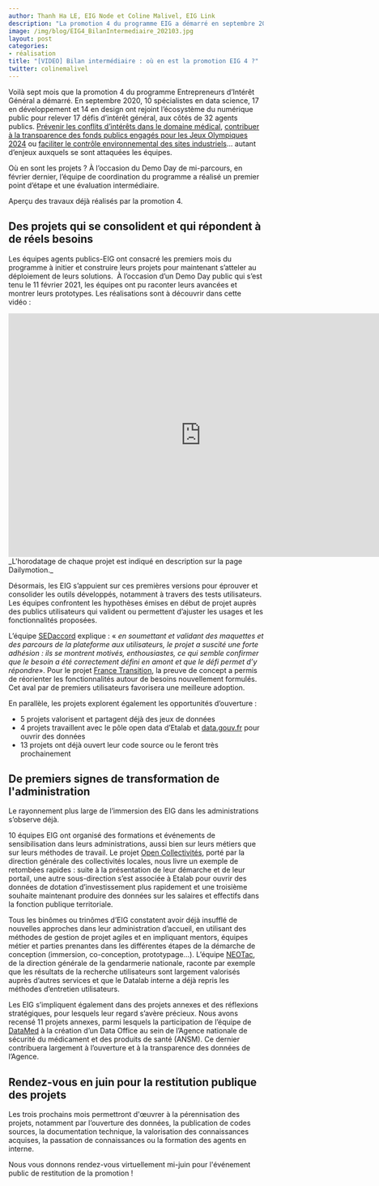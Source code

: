 ```yaml
---
author: Thanh Ha LE, EIG Node et Coline Malivel, EIG Link
description: "La promotion 4 du programme EIG a démarré en septembre 2020. Sept mois après, où en sont les 17 équipes dans leurs défis et leurs démarches d'acculturation ? Premier point d'étape dans cet article, qui contient notamment la vidéo du Demo Day de mi-parcours où les EIG ont pitché leurs projets en 3 minutes."
image: /img/blog/EIG4_BilanIntermediaire_202103.jpg
layout: post
categories:
- réalisation
title: "[VIDEO] Bilan intermédiaire : où en est la promotion EIG 4 ?"
twitter: colinemalivel
---
```


Voilà sept mois que la promotion 4 du programme Entrepreneurs d’Intérêt Général a démarré. En septembre 2020, 10 spécialistes en data science, 17 en développement et 14 en design ont rejoint l’écosystème du numérique public pour relever 17 défis d’intérêt général, aux côtés de 32 agents publics. [Prévenir les conflits d’intérêts dans le domaine médical](https://entrepreneur-interet-general.etalab.gouv.fr/defis/2020/adex.html), [contribuer à la transparence des fonds publics engagés pour les Jeux Olympiques 2024](https://entrepreneur-interet-general.etalab.gouv.fr/defis/2020/datalympics.html) ou [faciliter le contrôle environnemental des sites industriels](https://entrepreneur-interet-general.etalab.gouv.fr/defis/2020/envinorma.html)... autant d’enjeux auxquels se sont attaquées les équipes.

Où en sont les projets ? À l’occasion du Demo Day de mi-parcours, en février dernier, l’équipe de coordination du programme a réalisé un premier point d’étape et une évaluation intermédiaire.

Aperçu des travaux déjà réalisés par la promotion 4. 

## **Des projets qui se consolident et qui répondent à de réels besoins**

Les équipes agents publics-EIG ont consacré les premiers mois du programme à initier et construire leurs projets pour maintenant s’atteler au déploiement de leurs solutions.  À l’occasion d’un Demo Day public qui s’est tenu le 11 février 2021, les équipes ont pu raconter leurs avancées et montrer leurs prototypes. Les réalisations sont à découvrir dans cette vidéo :

<iframe frameborder="0" width="760" height="480" src="https://www.dailymotion.com/embed/video/x7zgtds" allowfullscreen allow="autoplay"></iframe>
_L'horodatage de chaque projet est indiqué en description sur la page Dailymotion._

Désormais, les EIG s’appuient sur ces premières versions pour éprouver et consolider les outils développés, notamment à travers des tests utilisateurs. Les équipes confrontent les hypothèses émises en début de projet auprès des publics utilisateurs qui valident ou permettent d’ajuster les usages et les fonctionnalités proposées.

L’équipe [SEDaccord](https://entrepreneur-interet-general.etalab.gouv.fr/defis/2020/sedaccord.html) explique : « _en soumettant et validant des maquettes et des parcours de la plateforme aux utilisateurs, le projet a suscité une forte adhésion : ils se montrent motivés, enthousiastes, ce qui semble confirmer que le besoin a été correctement défini en amont et que le défi permet d’y répondre_». Pour le projet [France Transition](https://entrepreneur-interet-general.etalab.gouv.fr/defis/2020/france-transition.html), la preuve de concept a permis de réorienter les fonctionnalités autour de besoins nouvellement formulés. Cet aval par de premiers utilisateurs favorisera une meilleure adoption.

En parallèle, les projets explorent également les opportunités d’ouverture :
* 5 projets valorisent et partagent déjà des jeux de données
* 4 projets travaillent avec le pôle open data d’Etalab et [data.gouv.fr](https://www.data.gouv.fr/fr/) pour ouvrir des données
* 13 projets ont déjà ouvert leur code source ou le feront très prochainement

## **De premiers signes de transformation de l'administration**

Le rayonnement plus large de l’immersion des EIG dans les administrations s’observe déjà.

10 équipes EIG ont organisé des formations et événements de sensibilisation dans leurs administrations, aussi bien sur leurs métiers que sur leurs méthodes de travail. Le projet [Open Collectivités](https://entrepreneur-interet-general.etalab.gouv.fr/defis/2020/open-collectivites.html), porté par la direction générale des collectivités locales, nous livre un exemple de retombées rapides : suite à la présentation de leur démarche et de leur portail, une autre sous-direction s’est associée à Etalab pour ouvrir des données de dotation d’investissement plus rapidement et une troisième souhaite maintenant produire des données sur les salaires et effectifs dans la fonction publique territoriale.

Tous les binômes ou trinômes d’EIG constatent avoir déjà insufflé de nouvelles approches dans leur administration d’accueil, en utilisant des méthodes de gestion de projet agiles et en impliquant mentors, équipes métier et parties prenantes dans les différentes étapes de la démarche de conception (immersion, co-conception, prototypage…). L’équipe [NEOTac](https://entrepreneur-interet-general.etalab.gouv.fr/defis/2020/neotac.html), de la direction générale de la gendarmerie nationale, raconte par exemple que les résultats de la recherche utilisateurs sont largement valorisés auprès d’autres services et que le Datalab interne a déjà repris les méthodes d’entretien utilisateurs.

Les EIG s’impliquent également dans des projets annexes et des réflexions stratégiques, pour lesquels leur regard s’avère précieux. Nous avons recensé 11 projets annexes, parmi lesquels la participation de l’équipe de [DataMed](https://entrepreneur-interet-general.etalab.gouv.fr/defis/2020/datamed.html) à la création d’un Data Office au sein de l’Agence nationale de sécurité du médicament et des produits de santé (ANSM). Ce dernier contribuera largement à l’ouverture et à la transparence des données de l’Agence.

## **Rendez-vous en juin pour la restitution publique des projets**

Les trois prochains mois permettront d'œuvrer à la pérennisation des projets, notamment par l’ouverture des données, la publication de codes sources, la documentation technique, la valorisation des connaissances acquises, la passation de connaissances ou la formation des agents en interne.

Nous vous donnons rendez-vous virtuellement mi-juin pour l'événement public de restitution de la promotion !
